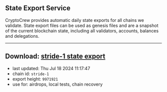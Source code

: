 ## State Export Service
CryptoCrew provides automatic daily state exports for all chains we validate. State export files can be used as genesis files and are a snapshot of the current blockchain state, including all validators, accounts, balances and delegations.

---
**Download: [stride-1 state export](https://dl-eu2.ccvalidators.com/SERVICE/stride/stride-1_export_9971921.json)**
---

- last updated: Thu Jul 18 2024 11:17:47
- chain id: `stride-1`
- export height: `9971921`
- use for: airdrops, local tests, chain recovery
